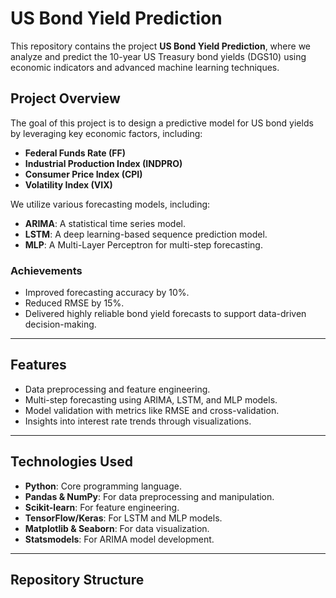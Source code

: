 # US Bond Yield Prediction

This repository contains the project **US Bond Yield Prediction**, where we analyze and predict the 10-year US Treasury bond yields (DGS10) using economic indicators and advanced machine learning techniques.

## Project Overview

The goal of this project is to design a predictive model for US bond yields by leveraging key economic factors, including:
- **Federal Funds Rate (FF)**
- **Industrial Production Index (INDPRO)**
- **Consumer Price Index (CPI)**
- **Volatility Index (VIX)**

We utilize various forecasting models, including:
- **ARIMA**: A statistical time series model.
- **LSTM**: A deep learning-based sequence prediction model.
- **MLP**: A Multi-Layer Perceptron for multi-step forecasting.

### Achievements
- Improved forecasting accuracy by 10%.
- Reduced RMSE by 15%.
- Delivered highly reliable bond yield forecasts to support data-driven decision-making.

---

## Features

- Data preprocessing and feature engineering.
- Multi-step forecasting using ARIMA, LSTM, and MLP models.
- Model validation with metrics like RMSE and cross-validation.
- Insights into interest rate trends through visualizations.

---

## Technologies Used

- **Python**: Core programming language.
- **Pandas & NumPy**: For data preprocessing and manipulation.
- **Scikit-learn**: For feature engineering.
- **TensorFlow/Keras**: For LSTM and MLP models.
- **Matplotlib & Seaborn**: For data visualization.
- **Statsmodels**: For ARIMA model development.

---

## Repository Structure

